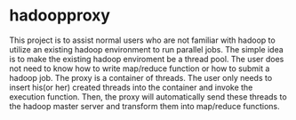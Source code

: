 # hadoopproxy
This project is to assist normal users who are not familiar with hadoop to utilize an existing hadoop environment to run parallel jobs. The simple idea is to make the existing hadoop enviroment be a thread pool. The user does not need to know how to write map/reduce function or how to submit a hadoop job. The proxy is a container of threads. The user only needs to insert his(or her) created threads into the container and invoke the execution function. Then, the proxy will automatically send these threads to the hadoop master server and transform them into map/reduce functions.
